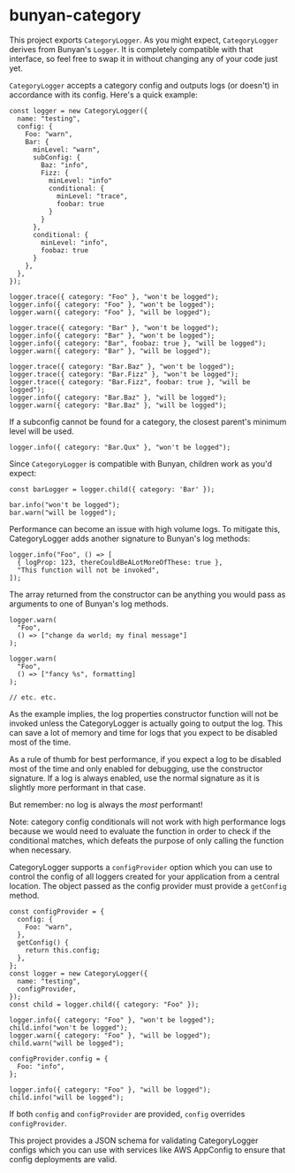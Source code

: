 # bunyan-category

This project exports `CategoryLogger`. As you might expect, `CategoryLogger`
derives from Bunyan's `Logger`. It is completely compatible with that interface,
so feel free to swap it in without changing any of your code just yet.

`CategoryLogger` accepts a category config and outputs logs (or doesn't) in
accordance with its config. Here's a quick example:

```
const logger = new CategoryLogger({
  name: "testing",
  config: {
    Foo: "warn",
    Bar: {
      minLevel: "warn",
      subConfig: {
        Baz: "info",
        Fizz: {
          minLevel: "info"
          conditional: {
            minLevel: "trace",
            foobar: true
          }
        }
      },
      conditional: {
        minLevel: "info",
        foobaz: true
      }
    },
  },
});

logger.trace({ category: "Foo" }, "won't be logged");
logger.info({ category: "Foo" }, "won't be logged");
logger.warn({ category: "Foo" }, "will be logged");

logger.trace({ category: "Bar" }, "won't be logged");
logger.info({ category: "Bar" }, "won't be logged");
logger.info({ category: "Bar", foobaz: true }, "will be logged");
logger.warn({ category: "Bar" }, "will be logged");

logger.trace({ category: "Bar.Baz" }, "won't be logged");
logger.trace({ category: "Bar.Fizz" }, "won't be logged");
logger.trace({ category: "Bar.Fizz", foobar: true }, "will be logged");
logger.info({ category: "Bar.Baz" }, "will be logged");
logger.warn({ category: "Bar.Baz" }, "will be logged");
```

If a subconfig cannot be found for a category, the closest parent's minimum
level will be used.

```
logger.info({ category: "Bar.Qux" }, "won't be logged");
```

Since `CategoryLogger` is compatible with Bunyan, children work as you'd expect:

```
const barLogger = logger.child({ category: 'Bar' });

bar.info("won't be logged");
bar.warn("will be logged");
```

Performance can become an issue with high volume logs. To mitigate this,
CategoryLogger adds another signature to Bunyan's log methods:

```
logger.info("Foo", () => [
  { logProp: 123, thereCouldBeALotMoreOfThese: true },
  "This function will not be invoked",
]);
```

The array returned from the constructor can be anything you would pass as
arguments to one of Bunyan's log methods.

```
logger.warn(
  "Foo",
  () => ["change da world; my final message"]
);

logger.warn(
  "Foo",
  () => ["fancy %s", formatting]
);

// etc. etc.
```

As the example implies, the log properties constructor function will not be
invoked unless the CategoryLogger is actually going to output the log. This can
save a lot of memory and time for logs that you expect to be disabled most of
the time.

As a rule of thumb for best performance, if you expect a log to be disabled most
of the time and only enabled for debugging, use the constructor signature. If a
log is always enabled, use the normal signature as it is slightly more
performant in that case.

But remember: no log is always the _most_ performant!

Note: category config conditionals will not work with high performance logs because we would need to evaluate the function in order to check if the conditional matches, which defeats the purpose of only calling the function when necessary.

CategoryLogger supports a `configProvider` option which you can use to control
the config of all loggers created for your application from a central location.
The object passed as the config provider must provide a `getConfig` method.

```
const configProvider = {
  config: {
    Foo: "warn",
  },
  getConfig() {
    return this.config;
  },
};
const logger = new CategoryLogger({
  name: "testing",
  configProvider,
});
const child = logger.child({ category: "Foo" });

logger.info({ category: "Foo" }, "won't be logged");
child.info("won't be logged");
logger.warn({ category: "Foo" }, "will be logged");
child.warn("will be logged");

configProvider.config = {
  Foo: "info",
};

logger.info({ category: "Foo" }, "will be logged");
child.info("will be logged");
```

If both `config` and `configProvider` are provided, `config` overrides
`configProvider`.

This project provides a JSON schema for validating CategoryLogger configs which
you can use with services like AWS AppConfig to ensure that config deployments
are valid.

